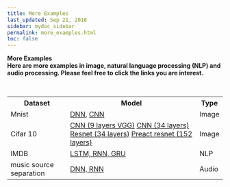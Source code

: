 ```yaml
---
title: More Examples
last_updated: Sep 21, 2016
sidebar: mydoc_sidebar
permalink: more_examples.html
toc: false
---
```


<b>More Examples<b/><br>
Here are more examples in image, natural language processing (NLP) and audio processing. Please feel free to click the links you are interest. 

<br>
<table style="width:100%">
  <tr>
    <th>Dataset</th>
    <th>Model</th> 
    <th>Type</th>
  </tr>
  <tr>
    <td>Mnist</td>
    <td><a href="https://github.com/qiuqiangkong/Hat/blob/master/examples/mnist/main_dnn.py">DNN</a>, 
	    <a href="https://github.com/qiuqiangkong/Hat/blob/master/examples/mnist/main_cnn.py">CNN</a></td> 
    <td>Image</td>
  </tr>
  <tr>
    <td>Cifar 10</td>
    <td><a href="https://github.com/qiuqiangkong/Hat/blob/master/examples/cifar10/main_cnn9.py">CNN (9 layers VGG)</a>
        <a href="https://github.com/qiuqiangkong/Hat/blob/master/examples/cifar10/main_cnn34.py">CNN (34 layers)</a>
        <a href="https://github.com/qiuqiangkong/Hat/blob/master/examples/cifar10/main_resnet34.py">Resnet (34 layers)</a>
		<a href="https://github.com/qiuqiangkong/Hat/blob/master/examples/cifar10/main_preact_resnet152.py">Preact resnet (152 layers)</a>
	</td> 
	<td>Image</td>
  </tr>
  <tr>
	<td>IMDB</td>
	<td><a href="https://github.com/qiuqiangkong/Hat/blob/master/examples/imdb_lstm/main_lstm.py">LSTM, RNN, GRU</a></td>
	<td>NLP</td>
  </tr>
  <tr>
    <td>music source separation</td>
	<td><a href="https://github.com/qiuqiangkong/Hat/tree/master/examples/music_source_separation">DNN, RNN</a></td>
	<td>Audio</td>
  </tr>
</table>